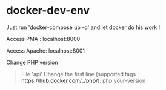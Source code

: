 # docker-dev-env
Just run 'docker-compose up -d' and let docker do his work ! 

Access PMA : 
localhost:8000

Access Apache:
localhost:8001

Change PHP version
> File 'api'
Change the first line (supported tags : https://hub.docker.com/_/php/): php:your-version
